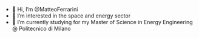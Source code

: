 - 👋 Hi, I’m @MatteoFerrarini
- 👀 I’m interested in the space and energy sector
- 🌱 I’m currently studying for my Master of Science in Energy Engineering @ Politecnico di Milano

<!---
MatteoFerrarini/MatteoFerrarini is a ✨ special ✨ repository because its `README.md` (this file) appears on your GitHub profile.
You can click the Preview link to take a look at your changes.
--->
